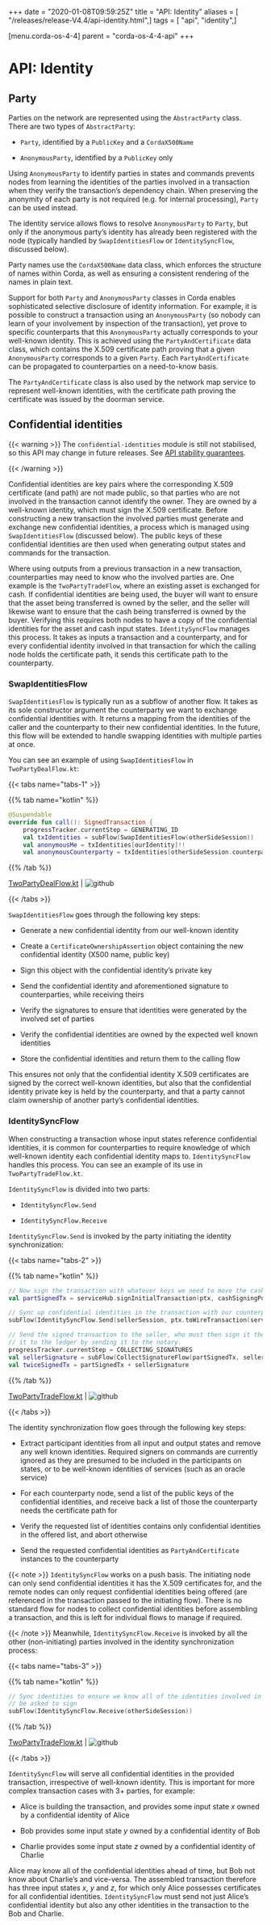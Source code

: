 +++
date = "2020-01-08T09:59:25Z"
title = "API: Identity"
aliases = [ "/releases/release-V4.4/api-identity.html",]
tags = [ "api", "identity",]

[menu.corda-os-4-4]
parent = "corda-os-4-4-api"
+++



# API: Identity


## Party

Parties on the network are represented using the `AbstractParty` class. There are two types of `AbstractParty`:


* `Party`, identified by a `PublicKey` and a `CordaX500Name`


* `AnonymousParty`, identified by a `PublicKey` only


Using `AnonymousParty` to identify parties in states and commands prevents nodes from learning the identities
                of the parties involved in a transaction when they verify the transaction’s dependency chain. When preserving the
                anonymity of each party is not required (e.g. for internal processing), `Party` can be used instead.

The identity service allows flows to resolve `AnonymousParty` to `Party`, but only if the anonymous party’s
                identity has already been registered with the node (typically handled by `SwapIdentitiesFlow` or
                `IdentitySyncFlow`, discussed below).

Party names use the `CordaX500Name` data class, which enforces the structure of names within Corda, as well as
                ensuring a consistent rendering of the names in plain text.

Support for both `Party` and `AnonymousParty` classes in Corda enables sophisticated selective disclosure of
                identity information. For example, it is possible to construct a transaction using an `AnonymousParty` (so nobody can
                learn of your involvement by inspection of the transaction), yet prove to specific counterparts that this
                `AnonymousParty` actually corresponds to your well-known identity. This is achieved using the
                `PartyAndCertificate` data class, which contains the X.509 certificate path proving that a given `AnonymousParty`
                corresponds to a given `Party`. Each `PartyAndCertificate` can be propagated to counterparties on a need-to-know
                basis.

The `PartyAndCertificate` class is also used by the network map service to represent well-known identities, with the
                certificate path proving the certificate was issued by the doorman service.


## Confidential identities


{{< warning >}}
The `confidential-identities` module is still not stabilised, so this API may change in future releases.
                    See [API stability guarantees](api-stability-guarantees.md).

{{< /warning >}}

Confidential identities are key pairs where the corresponding X.509 certificate (and path) are not made public, so that
                parties who are not involved in the transaction cannot identify the owner. They are owned by a well-known identity,
                which must sign the X.509 certificate. Before constructing a new transaction the involved parties must generate and
                exchange new confidential identities, a process which is managed using `SwapIdentitiesFlow` (discussed below). The
                public keys of these confidential identities are then used when generating output states and commands for the
                transaction.

Where using outputs from a previous transaction in a new transaction, counterparties may need to know who the involved
                parties are. One example is the `TwoPartyTradeFlow`, where an existing asset is exchanged for cash. If confidential
                identities are being used, the buyer will want to ensure that the asset being transferred is owned by the seller, and
                the seller will likewise want to ensure that the cash being transferred is owned by the buyer. Verifying this requires
                both nodes to have a copy of the confidential identities for the asset and cash input states. `IdentitySyncFlow`
                manages this process. It takes as inputs a transaction and a counterparty, and for every confidential identity involved
                in that transaction for which the calling node holds the certificate path, it sends this certificate path to the
                counterparty.


### SwapIdentitiesFlow

`SwapIdentitiesFlow` is typically run as a subflow of another flow. It takes as its sole constructor argument the
                    counterparty we want to exchange confidential identities with. It returns a mapping from the identities of the caller
                    and the counterparty to their new confidential identities. In the future, this flow will be extended to handle swapping
                    identities with multiple parties at once.

You can see an example of using `SwapIdentitiesFlow` in `TwoPartyDealFlow.kt`:


{{< tabs name="tabs-1" >}}


{{% tab name="kotlin" %}}
```kotlin
@Suspendable
override fun call(): SignedTransaction {
    progressTracker.currentStep = GENERATING_ID
    val txIdentities = subFlow(SwapIdentitiesFlow(otherSideSession))
    val anonymousMe = txIdentities[ourIdentity]!!
    val anonymousCounterparty = txIdentities[otherSideSession.counterparty]!!

```
{{% /tab %}}

[TwoPartyDealFlow.kt](https://github.com/corda/corda/blob/release/os/4.4/finance/workflows/src/main/kotlin/net/corda/finance/flows/TwoPartyDealFlow.kt) | ![github](/images/svg/github.svg "github")

{{< /tabs >}}

`SwapIdentitiesFlow` goes through the following key steps:


* Generate a new confidential identity from our well-known identity


* Create a `CertificateOwnershipAssertion` object containing the new confidential identity (X500 name, public key)


* Sign this object with the confidential identity’s private key


* Send the confidential identity and aforementioned signature to counterparties, while receiving theirs


* Verify the signatures to ensure that identities were generated by the involved set of parties


* Verify the confidential identities are owned by the expected well known identities


* Store the confidential identities and return them to the calling flow


This ensures not only that the confidential identity X.509 certificates are signed by the correct well-known
                    identities, but also that the confidential identity private key is held by the counterparty, and that a party cannot
                    claim ownership of another party’s confidential identities.


### IdentitySyncFlow

When constructing a transaction whose input states reference confidential identities, it is common for counterparties
                    to require knowledge of which well-known identity each confidential identity maps to. `IdentitySyncFlow` handles this
                    process. You can see an example of its use in `TwoPartyTradeFlow.kt`.

`IdentitySyncFlow` is divided into two parts:


* `IdentitySyncFlow.Send`


* `IdentitySyncFlow.Receive`


`IdentitySyncFlow.Send` is invoked by the party initiating the identity synchronization:


{{< tabs name="tabs-2" >}}


{{% tab name="kotlin" %}}
```kotlin
// Now sign the transaction with whatever keys we need to move the cash.
val partSignedTx = serviceHub.signInitialTransaction(ptx, cashSigningPubKeys)

// Sync up confidential identities in the transaction with our counterparty
subFlow(IdentitySyncFlow.Send(sellerSession, ptx.toWireTransaction(serviceHub)))

// Send the signed transaction to the seller, who must then sign it themselves and commit
// it to the ledger by sending it to the notary.
progressTracker.currentStep = COLLECTING_SIGNATURES
val sellerSignature = subFlow(CollectSignatureFlow(partSignedTx, sellerSession, sellerSession.counterparty.owningKey))
val twiceSignedTx = partSignedTx + sellerSignature

```
{{% /tab %}}

[TwoPartyTradeFlow.kt](https://github.com/corda/corda/blob/release/os/4.4/finance/workflows/src/main/kotlin/net/corda/finance/flows/TwoPartyTradeFlow.kt) | ![github](/images/svg/github.svg "github")

{{< /tabs >}}

The identity synchronization flow goes through the following key steps:


* Extract participant identities from all input and output states and remove any well known identities. Required
                            signers on commands are currently ignored as they are presumed to be included in the participants on states, or to
                            be well-known identities of services (such as an oracle service)


* For each counterparty node, send a list of the public keys of the confidential identities, and receive back a list
                            of those the counterparty needs the certificate path for


* Verify the requested list of identities contains only confidential identities in the offered list, and abort
                            otherwise


* Send the requested confidential identities as `PartyAndCertificate` instances to the counterparty



{{< note >}}
`IdentitySyncFlow` works on a push basis. The initiating node can only send confidential identities it has
                        the X.509 certificates for, and the remote nodes can only request confidential identities being offered (are
                        referenced in the transaction passed to the initiating flow). There is no standard flow for nodes to collect
                        confidential identities before assembling a transaction, and this is left for individual flows to manage if
                        required.

{{< /note >}}
Meanwhile, `IdentitySyncFlow.Receive` is invoked by all the other (non-initiating) parties involved in the identity
                    synchronization process:


{{< tabs name="tabs-3" >}}


{{% tab name="kotlin" %}}
```kotlin
// Sync identities to ensure we know all of the identities involved in the transaction we're about to
// be asked to sign
subFlow(IdentitySyncFlow.Receive(otherSideSession))

```
{{% /tab %}}

[TwoPartyTradeFlow.kt](https://github.com/corda/corda/blob/release/os/4.4/finance/workflows/src/main/kotlin/net/corda/finance/flows/TwoPartyTradeFlow.kt) | ![github](/images/svg/github.svg "github")

{{< /tabs >}}

`IdentitySyncFlow` will serve all confidential identities in the provided transaction, irrespective of well-known
                    identity. This is important for more complex transaction cases with 3+ parties, for example:


* Alice is building the transaction, and provides some input state *x* owned by a confidential identity of Alice


* Bob provides some input state *y* owned by a confidential identity of Bob


* Charlie provides some input state *z* owned by a confidential identity of Charlie


Alice may know all of the confidential identities ahead of time, but Bob not know about Charlie’s and vice-versa.
                    The assembled transaction therefore has three input states *x*, *y* and *z*, for which only Alice possesses
                    certificates for all confidential identities. `IdentitySyncFlow` must send not just Alice’s confidential identity but
                    also any other identities in the transaction to the Bob and Charlie.


